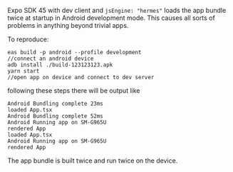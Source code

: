 Expo SDK 45 with dev client and `jsEngine: "hermes"` loads the app bundle twice at startup in Android development mode. This causes all sorts of problems in anything beyond trivial apps.

To reproduce:

```
eas build -p android --profile development
//connect an android device
adb install ./build-123123123.apk
yarn start
//open app on device and connect to dev server
```

following these steps there will be output like

```
Android Bundling complete 23ms
loaded App.tsx
Android Bundling complete 52ms
Android Running app on SM-G965U
rendered App
loaded App.tsx
Android Running app on SM-G965U
rendered App
```

The app bundle is built twice and run twice on the device.
